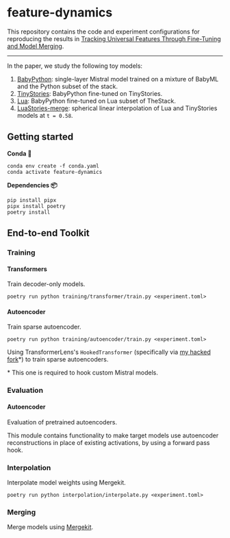 # feature-dynamics

This repository contains the code and experiment configurations for reproducing the results in [Tracking Universal Features Through Fine-Tuning and Model Merging](https://arxiv.org/abs/2410.12391).

---

In the paper, we study the following toy models:

1. [BabyPython](https://huggingface.co/nilq/baby-python-mistral-1L-tiny-base): single-layer Mistral model trained on a mixture of BabyML and the Python subset of the stack.
2. [TinyStories](https://huggingface.co/nilq/baby-python-mistral-1L-tiny-TinyStories-ft): BabyPython fine-tuned on TinyStories.
3. [Lua](https://huggingface.co/nilq/baby-python-mistral-1L-tiny-lua-ft): BabyPython fine-tuned on Lua subset of TheStack.
4. [LuaStories-merge](https://huggingface.co/nilq/baby-python-1L-mistral-lua-stories-slerp): spherical linear interpolation of Lua and TinyStories models at `t = 0.58`.

## Getting started

**Conda 🐍**
```
conda env create -f conda.yaml
conda activate feature-dynamics
```

**Dependencies 📦**

```
pip install pipx
pipx install poetry
poetry install
```

## End-to-end Toolkit

### Training

#### Transformers 

Train decoder-only models.

```
poetry run python training/transformer/train.py <experiment.toml>
```

#### Autoencoder

Train sparse autoencoder.

```
poetry run python training/autoencoder/train.py <experiment.toml>
```

Using TransformerLens's `HookedTransformer` (specifically via [my hacked fork](https://github.com/nilq/TransformerLens)*) to train sparse autoencoders.

\* This one is required to hook custom Mistral models.

### Evaluation

#### Autoencoder

Evaluation of pretrained autoencoders.

This module contains functionality to make target models use autoencoder reconstructions in place of existing activations, by using a forward pass hook. 

### Interpolation

Interpolate model weights using Mergekit.

```
poetry run python interpolation/interpolate.py <experiment.toml>
```

### Merging

Merge models using [Mergekit](https://github.com/arcee-ai/mergekit).
